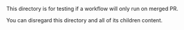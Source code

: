 This directory is for testing if a workflow will only run on merged PR.

You can disregard this directory and all of its children content.